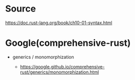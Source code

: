 # Source

https://doc.rust-lang.org/book/ch10-01-syntax.html

# Google(comprehensive-rust)

- generics / monomorphization

  - https://google.github.io/comprehensive-rust/generics/monomorphization.html
